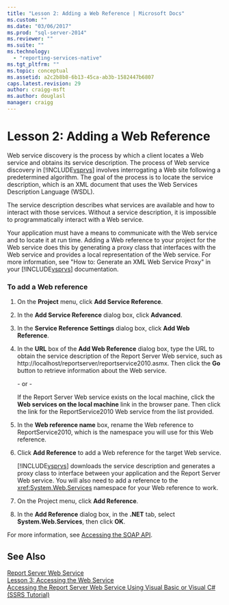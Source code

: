 ```yaml
---
title: "Lesson 2: Adding a Web Reference | Microsoft Docs"
ms.custom: ""
ms.date: "03/06/2017"
ms.prod: "sql-server-2014"
ms.reviewer: ""
ms.suite: ""
ms.technology: 
  - "reporting-services-native"
ms.tgt_pltfrm: ""
ms.topic: conceptual
ms.assetid: a2c2b8b8-6b13-45ca-ab3b-1582447b6807
caps.latest.revision: 29
author: craigg-msft
ms.author: douglasl
manager: craigg
---
```

# Lesson 2: Adding a Web Reference
  Web service discovery is the process by which a client locates a Web service and obtains its service description. The process of Web service discovery in [!INCLUDE[vsprvs](../includes/vsprvs-md.md)] involves interrogating a Web site following a predetermined algorithm. The goal of the process is to locate the service description, which is an XML document that uses the Web Services Description Language (WSDL).  
  
 The service description describes what services are available and how to interact with those services. Without a service description, it is impossible to programmatically interact with a Web service.  
  
 Your application must have a means to communicate with the Web service and to locate it at run time. Adding a Web reference to your project for the Web service does this by generating a proxy class that interfaces with the Web service and provides a local representation of the Web service. For more information, see "How to: Generate an XML Web Service Proxy" in your [!INCLUDE[vsprvs](../includes/vsprvs-md.md)] documentation.  
  
### To add a Web reference  
  
1.  On the **Project** menu, click **Add Service Reference**.  
  
2.  In the **Add Service Reference** dialog box, click **Advanced**.  
  
3.  In the **Service Reference Settings** dialog box, click **Add Web Reference**.  
  
4.  In the **URL** box of the **Add Web Reference** dialog box, type the URL to obtain the service description of the Report Server Web service, such as http://localhost/reportserver/reportservice2010.asmx. Then click the **Go** button to retrieve information about the Web service.  
  
     \- or -  
  
     If the Report Server Web service exists on the local machine, click the **Web services on the local machine** link in the browser pane. Then click the link for the ReportService2010 Web service from the list provided.  
  
5.  In the **Web reference name** box, rename the Web reference to ReportService2010, which is the namespace you will use for this Web reference.  
  
6.  Click **Add Reference** to add a Web reference for the target Web service.  
  
     [!INCLUDE[vsprvs](../includes/vsprvs-md.md)] downloads the service description and generates a proxy class to interface between your application and the Report Server Web service. You will also need to add a reference to the <xref:System.Web.Services> namespace for your Web reference to work.  
  
7.  On the Project menu, click **Add Reference**.  
  
8.  In the **Add Reference** dialog box, in the **.NET** tab, select **System.Web.Services**, then click **OK**.  
  
 For more information, see [Accessing the SOAP API](../reporting-services/report-server-web-service/accessing-the-soap-api.md).  
  
## See Also  
 [Report Server Web Service](../reporting-services/report-server-web-service/report-server-web-service.md)   
 [Lesson 3: Accessing the Web Service](../../2014/tutorials/lesson-3-accessing-the-web-service.md)   
 [Accessing the Report Server Web Service Using Visual Basic or Visual C&#35; &#40;SSRS Tutorial&#41;](../../2014/tutorials/access-report-server-web-service-vb-vcsharp-ssrs-tutorial.md)  
  
  
